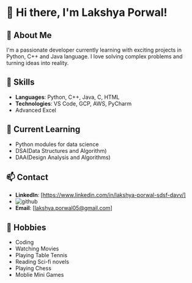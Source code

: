 # 👋 Hi there, I'm Lakshya Porwal!

## 🚀 About Me
I'm a passionate developer currently learning with exciting projects in Python, C++ and Java language. I love solving complex problems and turning ideas into reality.

## 💼 Skills
- **Languages**: Python, C++, Java, C, HTML
- **Technologies**: VS Code, GCP, AWS, PyCharm
- Advanced Excel

## 🌱 Current Learning
- Python modules for data science
- DSA(Data Structures and Algorithm)
- DAA(Design Analysis and Algorithms)

## 📫 Contact
- **LinkedIn**: [https://www.linkedin.com/in/lakshya-porwal-sdsf-davv/]
- ![github](https://img.shields.io/badge/GitHub-000000?style=for-the-badge&logo=GitHub&logoColor=white)
- **Email**: [lakshya.porwal05@gmail.com]
  
## 🎨 Hobbies
- Coding
- Watching Movies
- Playing Table Tennis
- Reading Sci-fi novels
- Playing Chess
- Moblie Mini Games

